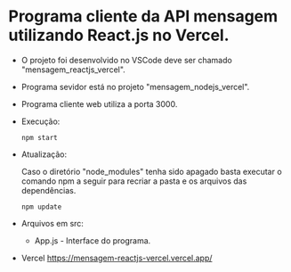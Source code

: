 # Programa cliente da API mensagem utilizando React.js no Vercel.

- O projeto foi desenvolvido no VSCode deve ser chamado "mensagem_reactjs_vercel".
- Programa sevidor está no projeto "mensagem_nodejs_vercel".
- Programa cliente web utiliza a porta 3000.

- Execução:    
   <pre><code>npm start</code></pre>
   
- Atualização:

   Caso o diretório "node_modules" tenha sido apagado basta executar o comando npm a seguir para recriar a pasta e os arquivos das dependências.
   <pre><code>npm update</code></pre> 

- Arquivos em src:
   - App.js - Interface do programa.

- Vercel
   https://mensagem-reactjs-vercel.vercel.app/